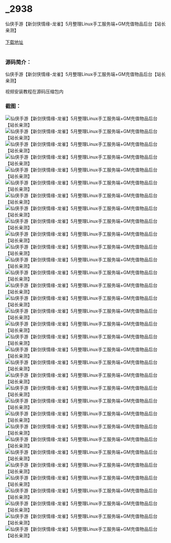 # _2938
仙侠手游【新剑侠情缘-龙雀】5月整理Linux手工服务端+GM充值物品后台【站长亲测】
<br/></br>
[下载地址](https://www.uuid2.com/2938.html "下载地址")
<br/></br>
<h3>源码简介：</h3>
<p>仙侠手游【新剑侠情缘-龙雀】5月整理Linux手工服务端+GM充值物品后台【站长亲测】<p>
<p>视频安装教程在源码压缩包内<p>
<h3>截图：</h3>
<img src="https://www.uuid2.com/wp-content/uploads/img/202205/00040a0570.jpg" alt="仙侠手游【新剑侠情缘-龙雀】5月整理Linux手工服务端+GM充值物品后台【站长亲测】"><img src="https://www.uuid2.com/wp-content/uploads/img/202205/00040a0552.jpg" alt="仙侠手游【新剑侠情缘-龙雀】5月整理Linux手工服务端+GM充值物品后台【站长亲测】"><img src="https://www.uuid2.com/wp-content/uploads/img/202205/00040a0975.jpg" alt="仙侠手游【新剑侠情缘-龙雀】5月整理Linux手工服务端+GM充值物品后台【站长亲测】"><img src="https://www.uuid2.com/wp-content/uploads/img/202205/00040a0548.jpg" alt="仙侠手游【新剑侠情缘-龙雀】5月整理Linux手工服务端+GM充值物品后台【站长亲测】"><img src="https://www.uuid2.com/wp-content/uploads/img/202205/00040a0590.jpg" alt="仙侠手游【新剑侠情缘-龙雀】5月整理Linux手工服务端+GM充值物品后台【站长亲测】"><img src="https://www.uuid2.com/wp-content/uploads/img/202205/00040a0666.jpg" alt="仙侠手游【新剑侠情缘-龙雀】5月整理Linux手工服务端+GM充值物品后台【站长亲测】"><img src="https://www.uuid2.com/wp-content/uploads/img/202205/ea5cb46768.jpg" alt="仙侠手游【新剑侠情缘-龙雀】5月整理Linux手工服务端+GM充值物品后台【站长亲测】"><img src="https://www.uuid2.com/wp-content/uploads/img/202205/ea5cb46402.jpg" alt="仙侠手游【新剑侠情缘-龙雀】5月整理Linux手工服务端+GM充值物品后台【站长亲测】"><img src="https://www.uuid2.com/wp-content/uploads/img/202205/ea5cb46761.jpg" alt="仙侠手游【新剑侠情缘-龙雀】5月整理Linux手工服务端+GM充值物品后台【站长亲测】"><img src="https://www.uuid2.com/wp-content/uploads/img/202205/ea5cb46993.jpg" alt="仙侠手游【新剑侠情缘-龙雀】5月整理Linux手工服务端+GM充值物品后台【站长亲测】"><img src="https://www.uuid2.com/wp-content/uploads/img/202205/ea5cb46848.jpg" alt="仙侠手游【新剑侠情缘-龙雀】5月整理Linux手工服务端+GM充值物品后台【站长亲测】"><img src="https://www.uuid2.com/wp-content/uploads/img/202205/ea5cb46736.jpg" alt="仙侠手游【新剑侠情缘-龙雀】5月整理Linux手工服务端+GM充值物品后台【站长亲测】"><img src="https://www.uuid2.com/wp-content/uploads/img/202205/ea5cb46509.jpg" alt="仙侠手游【新剑侠情缘-龙雀】5月整理Linux手工服务端+GM充值物品后台【站长亲测】"><img src="https://www.uuid2.com/wp-content/uploads/img/202205/2c68ca1847.jpg" alt="仙侠手游【新剑侠情缘-龙雀】5月整理Linux手工服务端+GM充值物品后台【站长亲测】"><img src="https://www.uuid2.com/wp-content/uploads/img/202205/2c68ca1333.jpg" alt="仙侠手游【新剑侠情缘-龙雀】5月整理Linux手工服务端+GM充值物品后台【站长亲测】"><img src="https://www.uuid2.com/wp-content/uploads/img/202205/2c68ca1527.jpg" alt="仙侠手游【新剑侠情缘-龙雀】5月整理Linux手工服务端+GM充值物品后台【站长亲测】"><img src="https://www.uuid2.com/wp-content/uploads/img/202205/2c68ca1750.jpg" alt="仙侠手游【新剑侠情缘-龙雀】5月整理Linux手工服务端+GM充值物品后台【站长亲测】"><img src="https://www.uuid2.com/wp-content/uploads/img/202205/2c68ca1582.jpg" alt="仙侠手游【新剑侠情缘-龙雀】5月整理Linux手工服务端+GM充值物品后台【站长亲测】"><img src="https://www.uuid2.com/wp-content/uploads/img/202205/2c68ca1477.jpg" alt="仙侠手游【新剑侠情缘-龙雀】5月整理Linux手工服务端+GM充值物品后台【站长亲测】"><img src="https://www.uuid2.com/wp-content/uploads/img/202205/2c68ca1622.jpg" alt="仙侠手游【新剑侠情缘-龙雀】5月整理Linux手工服务端+GM充值物品后台【站长亲测】"><img src="https://www.uuid2.com/wp-content/uploads/img/202205/99c318d576.jpg" alt="仙侠手游【新剑侠情缘-龙雀】5月整理Linux手工服务端+GM充值物品后台【站长亲测】"><img src="https://www.uuid2.com/wp-content/uploads/img/202205/99c318d113.jpg" alt="仙侠手游【新剑侠情缘-龙雀】5月整理Linux手工服务端+GM充值物品后台【站长亲测】"><img src="https://www.uuid2.com/wp-content/uploads/img/202205/99c318d869.jpg" alt="仙侠手游【新剑侠情缘-龙雀】5月整理Linux手工服务端+GM充值物品后台【站长亲测】"><img src="https://www.uuid2.com/wp-content/uploads/img/202205/99c318d578.jpg" alt="仙侠手游【新剑侠情缘-龙雀】5月整理Linux手工服务端+GM充值物品后台【站长亲测】"><img src="https://www.uuid2.com/wp-content/uploads/img/202205/99c318d178.jpg" alt="仙侠手游【新剑侠情缘-龙雀】5月整理Linux手工服务端+GM充值物品后台【站长亲测】"><img src="https://www.uuid2.com/wp-content/uploads/img/202205/99c318d358.jpg" alt="仙侠手游【新剑侠情缘-龙雀】5月整理Linux手工服务端+GM充值物品后台【站长亲测】"><img src="https://www.uuid2.com/wp-content/uploads/img/202205/fce4400555.jpg" alt="仙侠手游【新剑侠情缘-龙雀】5月整理Linux手工服务端+GM充值物品后台【站长亲测】"><img src="https://www.uuid2.com/wp-content/uploads/img/202205/fce4400146.jpg" alt="仙侠手游【新剑侠情缘-龙雀】5月整理Linux手工服务端+GM充值物品后台【站长亲测】"><img src="https://www.uuid2.com/wp-content/uploads/img/202205/fce4400169.jpg" alt="仙侠手游【新剑侠情缘-龙雀】5月整理Linux手工服务端+GM充值物品后台【站长亲测】"><img src="https://www.uuid2.com/wp-content/uploads/img/202205/fce4400107.jpg" alt="仙侠手游【新剑侠情缘-龙雀】5月整理Linux手工服务端+GM充值物品后台【站长亲测】"><img src="https://www.uuid2.com/wp-content/uploads/img/202205/fce4400745.jpg" alt="仙侠手游【新剑侠情缘-龙雀】5月整理Linux手工服务端+GM充值物品后台【站长亲测】"><img src="https://www.uuid2.com/wp-content/uploads/img/202205/fce4400639.jpg" alt="仙侠手游【新剑侠情缘-龙雀】5月整理Linux手工服务端+GM充值物品后台【站长亲测】"><img src="https://www.uuid2.com/wp-content/uploads/img/202205/fce4400559.jpg" alt="仙侠手游【新剑侠情缘-龙雀】5月整理Linux手工服务端+GM充值物品后台【站长亲测】">
